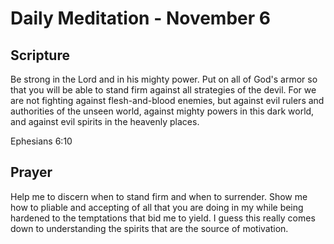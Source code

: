 # Daily Meditation - November 6

## Scripture

Be strong in the Lord and in his mighty power. Put on all of God's armor so that
you will be able to stand firm against all strategies of the devil. For we  are not fighting
against flesh-and-blood enemies, but against evil  rulers and authorities of the unseen world,
against mighty powers in  this dark world, and against evil spirits in the heavenly places.

Ephesians 6:10


## Prayer

Help me to discern when to stand firm and when to surrender.  Show me how to pliable and accepting
of all that you are doing in my while being hardened to the temptations that bid me to yield.
I guess this really comes down to understanding the spirits that are the source of motivation.

